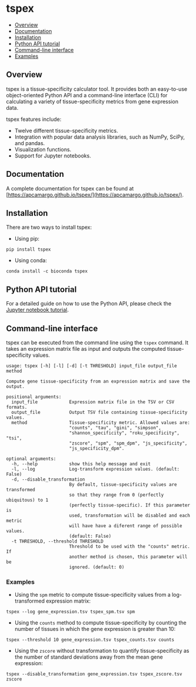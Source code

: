 # tspex

- [Overview](#overview)
- [Documentation](#documentation)
- [Installation](#installation)
- [Python API tutorial](#python-api-tutorial)
- [Command-line interface](#command-line-interface)
- [Examples](#examples)

## Overview

tspex is a tissue-specificity calculator tool. It provides both an easy-to-use object-oriented Python API and a command-line interface (CLI) for calculating a variety of tissue-specificity metrics from gene expression data.

tspex features include:
  - Twelve different tissue-specificity metrics.
  - Integration with popular data analysis libraries, such as NumPy, SciPy, and pandas.
  - Visualization functions.
  - Support for Jupyter notebooks.

## Documentation

A complete documentation for tspex can be found at [https://apcamargo.github.io/tspex/](https://apcamargo.github.io/tspex/).

## Installation

There are two ways to install tspex:

- Using pip:

```
pip install tspex
```

- Using conda:

```
conda install -c bioconda tspex
```


## Python API tutorial

For a detailed guide on how to use the Python API, please check the [Jupyter notebook tutorial](https://github.com/apcamargo/tspex/blob/master/docs/python_api.ipynb).


## Command-line interface

tspex can be executed from the command line using the `tspex` command. It takes an expression matrix file as input and outputs the computed tissue-specificity values.


```
usage: tspex [-h] [-l] [-d] [-t THRESHOLD] input_file output_file method

Compute gene tissue-specificity from an expression matrix and save the output.

positional arguments:
  input_file            Expression matrix file in the TSV or CSV formats.
  output_file           Output TSV file containing tissue-specificity values.
  method                Tissue-specificity metric. Allowed values are:
                        "counts", "tau", "gini", "simpson",
                        "shannon_specificity", "roku_specificity", "tsi",
                        "zscore", "spm", "spm_dpm", "js_specificity",
                        "js_specificity_dpm".

optional arguments:
  -h, --help            show this help message and exit
  -l, --log             Log-transform expression values. (default: False)
  -d, --disable_transformation
                        By default, tissue-specificity values are transformed
                        so that they range from 0 (perfectly ubiquitous) to 1
                        (perfectly tissue-specific). If this parameter is
                        used, transformation will be disabled and each metric
                        will have have a diferent range of possible values.
                        (default: False)
  -t THRESHOLD, --threshold THRESHOLD
                        Threshold to be used with the "counts" metric. If
                        another method is chosen, this parameter will be
                        ignored. (default: 0)
```

### Examples

- Using the `spm` metric to compute tissue-specificity values from a log-transformed expression matrix:

```
tspex --log gene_expression.tsv tspex_spm.tsv spm
```

- Using the `counts` method to compute tissue-specificity by counting the number of tissues in which the gene expression is greater than 10:

```
tspex --threshold 10 gene_expression.tsv tspex_counts.tsv counts
```

- Using the `zscore` without transformation to quantify tissue-specificity as the number of standard deviations away from the mean gene expression:

```
tspex --disable_transformation gene_expression.tsv tspex_zscore.tsv zscore
```
